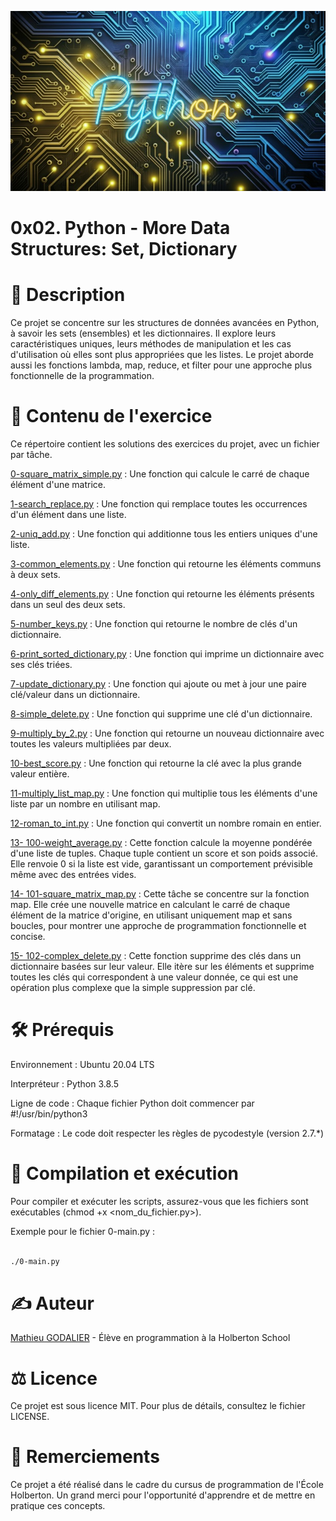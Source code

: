 <p align="center">
<img src=https://github.com/Mathieu7483/Aiko78-Photgraphy/blob/main/img/python%20n%C3%A9eon%20carte%20%C3%A9l%C3%A9ctronique.png>
</p>


# 0x02. Python - More Data Structures: Set, Dictionary

# 📝 Description

Ce projet se concentre sur les structures de données avancées en Python, à savoir les sets (ensembles) et les dictionnaires. Il explore leurs caractéristiques uniques, leurs méthodes de manipulation et les cas d'utilisation où elles sont plus appropriées que les listes. Le projet aborde aussi les fonctions lambda, map, reduce, et filter pour une approche plus fonctionnelle de la programmation.

# 📂 Contenu de l'exercice

Ce répertoire contient les solutions des exercices du projet, avec un fichier par tâche.

[0-square_matrix_simple.py](https://github.com/Mathieu7483/holbertonschool-higher_level_programming/blob/main/python-more_data_structures/0-square_matrix_simple.py) : Une fonction qui calcule le carré de chaque élément d'une matrice.

[1-search_replace.py](https://github.com/Mathieu7483/holbertonschool-higher_level_programming/blob/main/python-more_data_structures/1-search_replace.py) : Une fonction qui remplace toutes les occurrences d'un élément dans une liste.

[2-uniq_add.py](https://github.com/Mathieu7483/holbertonschool-higher_level_programming/blob/main/python-more_data_structures/2-uniq_add.py) : Une fonction qui additionne tous les entiers uniques d'une liste.

[3-common_elements.py](https://github.com/Mathieu7483/holbertonschool-higher_level_programming/blob/main/python-more_data_structures/3-common_elements.py) : Une fonction qui retourne les éléments communs à deux sets.

[4-only_diff_elements.py](https://github.com/Mathieu7483/holbertonschool-higher_level_programming/blob/main/python-more_data_structures/4-only_diff_elements.py) : Une fonction qui retourne les éléments présents dans un seul des deux sets.

[5-number_keys.py](https://github.com/Mathieu7483/holbertonschool-higher_level_programming/blob/main/python-more_data_structures/5-number_keys.py) : Une fonction qui retourne le nombre de clés d'un dictionnaire.

[6-print_sorted_dictionary.py](https://github.com/Mathieu7483/holbertonschool-higher_level_programming/blob/main/python-more_data_structures/6-print_sorted_dictionary.py) : Une fonction qui imprime un dictionnaire avec ses clés triées.

[7-update_dictionary.py](https://github.com/Mathieu7483/holbertonschool-higher_level_programming/blob/main/python-more_data_structures/7-update_dictionary.py) : Une fonction qui ajoute ou met à jour une paire clé/valeur dans un dictionnaire.

[8-simple_delete.py](https://github.com/Mathieu7483/holbertonschool-higher_level_programming/blob/main/python-more_data_structures/8-simple_delete.py) : Une fonction qui supprime une clé d'un dictionnaire.

[9-multiply_by_2.py](https://github.com/Mathieu7483/holbertonschool-higher_level_programming/blob/main/python-more_data_structures/9-multiply_by_2.py) : Une fonction qui retourne un nouveau dictionnaire avec toutes les valeurs multipliées par deux.

[10-best_score.py](https://github.com/Mathieu7483/holbertonschool-higher_level_programming/blob/main/python-more_data_structures/10-best_score.py) : Une fonction qui retourne la clé avec la plus grande valeur entière.

[11-multiply_list_map.py](https://github.com/Mathieu7483/holbertonschool-higher_level_programming/blob/main/python-more_data_structures/11-multiply_list_map.py) : Une fonction qui multiplie tous les éléments d'une liste par un nombre en utilisant map.

[12-roman_to_int.py](https://github.com/Mathieu7483/holbertonschool-higher_level_programming/blob/main/python-more_data_structures/12-roman_to_int.py) : Une fonction qui convertit un nombre romain en entier.

[13- 100-weight_average.py](https://github.com/Mathieu7483/holbertonschool-higher_level_programming/blob/main/python-more_data_structures/100-weight_average.py) : Cette fonction calcule la moyenne pondérée d'une liste de tuples. Chaque tuple contient un score et son poids associé. Elle renvoie 0 si la liste est vide, garantissant un comportement prévisible même avec des entrées vides.

[14- 101-square_matrix_map.py](https://github.com/Mathieu7483/holbertonschool-higher_level_programming/blob/main/python-more_data_structures/101-square_matrix_map.py) : Cette tâche se concentre sur la fonction map. Elle crée une nouvelle matrice en calculant le carré de chaque élément de la matrice d'origine, en utilisant uniquement map et sans boucles, pour montrer une approche de programmation fonctionnelle et concise.

[15- 102-complex_delete.py](https://github.com/Mathieu7483/holbertonschool-higher_level_programming/blob/main/python-more_data_structures/102-complex_delete.py) : Cette fonction supprime des clés dans un dictionnaire basées sur leur valeur. Elle itère sur les éléments et supprime toutes les clés qui correspondent à une valeur donnée, ce qui est une opération plus complexe que la simple suppression par clé.

# 🛠️ Prérequis

Environnement : Ubuntu 20.04 LTS

Interpréteur : Python 3.8.5

Ligne de code : Chaque fichier Python doit commencer par #!/usr/bin/python3

Formatage : Le code doit respecter les règles de pycodestyle (version 2.7.*)

# 🚀 Compilation et exécution

Pour compiler et exécuter les scripts, assurez-vous que les fichiers sont exécutables (chmod +x <nom_du_fichier.py>).

Exemple pour le fichier 0-main.py :

```Bash

./0-main.py
```

# ✍️ Auteur
[Mathieu GODALIER](https://github.com/Mathieu7483) - Élève en programmation à la Holberton School

# ⚖️ Licence

Ce projet est sous licence MIT. Pour plus de détails, consultez le fichier LICENSE.

# 🙏 Remerciements

Ce projet a été réalisé dans le cadre du cursus de programmation de l'École Holberton. Un grand merci pour l'opportunité d'apprendre et de mettre en pratique ces concepts.
